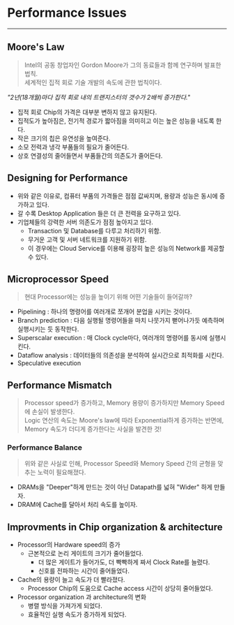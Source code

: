 # Performance Issues
---
## Moore's Law
> Intel의 공동 창업자인 Gordon Moore가 그의 동료들과 함께 연구하며 발표한 법칙.  
> 세계적인 집적 회로 기술 개발의 속도에 관한 법칙이다.  

_"2년(18개월)마다 집적 회로 내의 트랜지스터의 갯수가 2배씩 증가한다."_
- 집적 회로 Chip의 가격은 대부분 변하지 않고 유지된다.
- 집적도가 높아짐은, 전기적 경로가 짧아짐을 의미히고 이는 높은 성능을 내도록 한다.
- 작은 크기의 칩은 유연성을 높여준다.
- 소모 전력과 냉각 부품들의 필요가 줄어든다.
- 상호 연결성의 줄어들면서 부품들간의 의존도가 줄어든다.

## Designing for Performance
- 위와 같은 이유로, 컴퓨터 부품의 가격들은 점점 값싸지며, 용량과 성능은 동시에 증가하고 있다.  
- 갈 수록 Desktop Application 들은 더 큰 전력을 요구하고 있다.
- 기업체들의 강력한 서버 의존도가 점점 높아지고 있다.
  - Transaction 및 Database를 다루고 처리하기 위함.
  - 무거운 고객 및 서버 네트워크를 지원하기 위함.
  - 이 경우에는 Cloud Service를 이용해 굉장히 높은 성능의 Network를 제공할 수 있다.

## Microprocessor Speed
> 현대 Processor에는 성능을 높이기 위해 어떤 기술들이 들어갈까?  

- Pipelining : 하나의 명령어를 여러개로 쪼개어 분업을 시키는 것이다.
- Branch prediction : 다음 실행될 명령어들을 마치 나뭇가지 뻗어나가듯 예측하며 실행시키는 듯 동작한다.
- Superscalar execution : 매 Clock cycle마다, 여러개의 명령어를 동시에 실행시킨다.
- Dataflow analysis : 데이터들의 의존성을 분석하여 실시간으로 최적화를 시킨다.
- Speculative execution 

## Performance Mismatch
> Processor speed가 증가하고, Memory 용량이 증가하지만 Memory Speed에 손실이 발생한다.  
> Logic 연산의 속도는 Moore's law에 따라 Exponential하게 증가하는 반면에,  
> Memory 속도가 더디게 증가한다는 사실을 발견한 것!  

### Performance Balance
> 위와 같은 사실로 인해, Processor Speed와 Memory Speed 간의 균형을 맞추는 노력이 필요해졌다.  
- DRAMs을 "Deeper"하게 만드는 것이 아닌 Datapath를 넓혀 "Wider" 하게 만들자.
- DRAM에 Cache를 달아서 처리 속도를 높이자.

## Improvments in Chip organization & architecture
- Processor의 Hardware speed의 증가
  - 근본적으로 논리 게이트의 크기가 줄어들었다.
    - 더 많은 게이트가 들어가도, 더 빡빡하게 짜서 Clock Rate를 늘렸다.
    - 신호를 전파하는 시간이 줄어들었다.
- Cache의 용량이 늘고 속도가 더 빨라졌다.
  - Processor Chip의 도움으로 Cache access 시간이 상당히 줄어들었다.
- Processor organization 과 architecture의 변화
  - 병렬 방식을 가져가게 되었다.
  - 효율적인 실행 속도가 증가하게 되었다.
